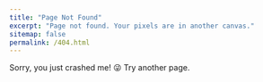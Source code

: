 ```yaml
---
title: "Page Not Found"
excerpt: "Page not found. Your pixels are in another canvas."
sitemap: false
permalink: /404.html
---
```


Sorry, you just crashed me! :stuck_out_tongue_winking_eye:
Try another page.

<script type="text/javascript">
  var GOOG_FIXURL_LANG = 'en';
  var GOOG_FIXURL_SITE = '{{ site.url }}'
</script>
<script type="text/javascript"
  src="//linkhelp.clients.google.com/tbproxy/lh/wm/fixurl.js">
</script>
